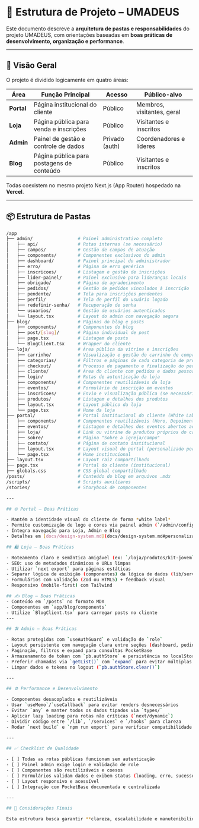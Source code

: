 # 📁 Estrutura de Projeto – UMADEUS

Este documento descreve a **arquitetura de pastas e responsabilidades** do projeto UMADEUS, com orientações baseadas em **boas práticas de desenvolvimento, organização e performance**.

---

## 🧭 Visão Geral

O projeto é dividido logicamente em quatro áreas:

| Área        | Função Principal                         | Acesso            | Público-alvo            |
|-------------|-------------------------------------------|-------------------|-------------------------|
| **Portal**  | Página institucional do cliente           | Público           | Membros, visitantes, geral |
| **Loja**    | Página pública para venda e inscrições    | Público           | Visitantes e inscritos  |
| **Admin**   | Painel de gestão e controle de dados      | Privado (auth)    | Coordenadores e líderes |
| **Blog**    | Página pública para postagens de conteúdo | Público           | Visitantes e inscritos  |
Todas coexistem no mesmo projeto Next.js (App Router) hospedado na **Vercel**.

---

## 📦 Estrutura de Pastas

```bash
/app
├── admin/                 # Painel administrativo completo
│   ├── api/               # Rotas internas (se necessário)
│   ├── campos/            # Gestão de campos de atuação
│   ├── components/        # Componentes exclusivos do admin
│   ├── dashboard/         # Painel principal do administrador
│   ├── erro/              # Página de erro genérica
│   ├── inscricoes/        # Listagem e gestão de inscrições
│   ├── lider-painel/      # Painel exclusivo para lideranças locais
│   ├── obrigado/          # Página de agradecimento
│   ├── pedidos/           # Gestão de pedidos vinculados à inscrição
│   ├── pendente/          # Tela para inscrições pendentes
│   ├── perfil/            # Tela de perfil do usuário logado
│   ├── redefinir-senha/   # Recuperação de senha
│   └── usuarios/          # Gestão de usuários autenticados
│   └── layout.tsx         # Layout do admin com navegação segura
├── blog/                  # Páginas do blog e posts
│   ├── components/        # Componentes do blog
│   ├── post/[slug]/       # Página individual de post
│   ├── page.tsx           # Listagem de posts
│   └── BlogClient.tsx     # Wrapper do cliente
├── loja/                  # Área pública da vitrine e inscrições
│   ├── carrinho/          # Visualização e gestão do carrinho de compras
│   ├── categorias/        # Filtros e páginas de cada categoria de produto
│   ├── checkout/          # Processo de pagamento e finalização do pedido
│   ├── cliente/           # Área do cliente com pedidos e dados pessoais
│   ├── login/             # Rotas de autenticação da loja
│   ├── components/        # Componentes reutilizáveis da loja
│   ├── eventos/           # Formulário de inscrição em eventos
│   ├── inscricoes/        # Envio e visualização pública (se necessário)
│   ├── produtos/          # Listagem e detalhes dos produtos
│   ├── layout.tsx         # Layout público da loja
│   └── page.tsx           # Home da loja
├── portal/                # Portal institucional do cliente (White Label)
│   ├── components/        # Componentes reutilizáveis (Hero, Depoimentos, etc)
│   ├── eventos/           # Listagem e detalhes dos eventos abertos ao público
│   ├── loja/              # Link ou vitrine de produtos próprios do campo
│   ├── sobre/             # Página "Sobre a igreja/campo"
│   ├── contato/           # Página de contato institucional
│   ├── layout.tsx         # Layout visual do portal (personalizado por cliente)
│   └── page.tsx           # Home institucional
├── layout.tsx             # Layout raiz compartilhado
├── page.tsx               # Portal do cliente (institucional)
├── globals.css            # CSS global compartilhado
/posts/                    # Conteúdo do blog em arquivos .mdx
/scripts/                  # Scripts auxiliares
/stories/                  # Storybook de componentes

---

## 🌐 Portal – Boas Práticas

- Mantém a identidade visual do cliente de forma *white label*
- Permite customização de logo e cores via painel admin (`/admin/configuracoes`)
- Integra navegação para Loja, Admin e Blog
- Detalhes em [docs/design-system.md](docs/design-system.md#personalizacao)

## 🛍️ Loja – Boas Práticas

- Roteamento claro e semântica amigável (ex: `/loja/produtos/kit-jovem`)
- SEO: uso de metadados dinâmicos e URLs limpas
- Utilizar `next export` para páginas estáticas
- Separar lógica de exibição (componentes) da lógica de dados (lib/services)
- Formulários com validação (Zod ou HTML5) + feedback visual
- Responsivo (mobile-first) com Tailwind

## ✍️ Blog – Boas Práticas
- Conteúdo em `/posts` no formato MDX
- Componentes em `app/blog/components`
- Utilize `BlogClient.tsx` para carregar posts no cliente
---

## 🛠️ Admin – Boas Práticas

- Rotas protegidas com `useAuthGuard` e validação de `role`
- Layout persistente com navegação clara entre seções (dashboard, pedidos, etc)
- Paginação, filtros e expand para consultas PocketBase
- Armazenamento de token com `pb.authStore` e persistência no localStorage
- Preferir chamadas via `getList()` com `expand` para evitar múltiplas requisições
- Limpar dados e tokens no logout (`pb.authStore.clear()`)

---

## ⚙️ Performance e Desenvolvimento

- Componentes desacoplados e reutilizáveis
- Usar `useMemo`/`useCallback` para evitar renders desnecessários
- Evitar `any` e manter todos os dados tipados via `types/`
- Aplicar lazy loading para rotas não críticas (`next/dynamic`)
- Dividir código entre `/lib`, `/services` e `/hooks` para clareza
- Rodar `next build` e `npm run export` para verificar compatibilidade de build estático

---

## ✅ Checklist de Qualidade

- [ ] Todas as rotas públicas funcionam sem autenticação
- [ ] Painel admin exige login e validação de role
- [ ] Componentes são reutilizáveis e coesos
- [ ] Formulários validam dados e exibem status (loading, erro, sucesso)
- [ ] Layout responsivo e acessível
- [ ] Integração com PocketBase documentada e centralizada

---

## 📌 Considerações Finais

Esta estrutura busca garantir **clareza, escalabilidade e manutenibilidade** do projeto UMADEUS, atendendo tanto ao público final quanto às lideranças administrativas. Deve ser evoluída com base no crescimento do projeto, mantendo a consistência na organização e nos princípios de performance e segurança.
